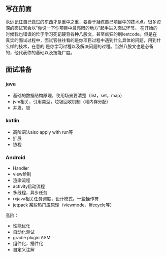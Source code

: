 ## 写在前面

永远记住自己做过的东西才是重中之重，要善于凝练自己项目中的技术点。很多资深的面试官会以"你说一下你项目中最亮眼的地方"起手进入面试环节。
在开始的时候我也错误的忙于学习死记硬背各种八股文，甚至疯狂的刷leetcode。但是在真实的面试过程中，面试官往往看的是你项目过程中遇到什么具体的问题，用到什么样的技术，在意的
是你学习过程以及解决问题的过程。当然八股文也是必备的，他代表你的基础以及技能广度。

## 面试准备
### java
- 基础的数据结构原理，使用场景要清楚（list，set，map）
- jvm相关，引用类型，垃圾回收机制（堆内存分配）
- 并发，锁
### kotlin
- 高阶语法also apply with run等
- 扩展
- 协程
### Android
- Handler 
- view绘制
- 渲染流程
- activity启动流程
- 多线程，异步任务
- rxjava相关任务调度，设计模式，一些操作符
- jetpack 某些热门库原理（viewmode，lifecycle等）

高阶：
- 性能优化
- 自动化测试
- gradle plugin ASM
- 组件化，插件化
- 自定义注解

